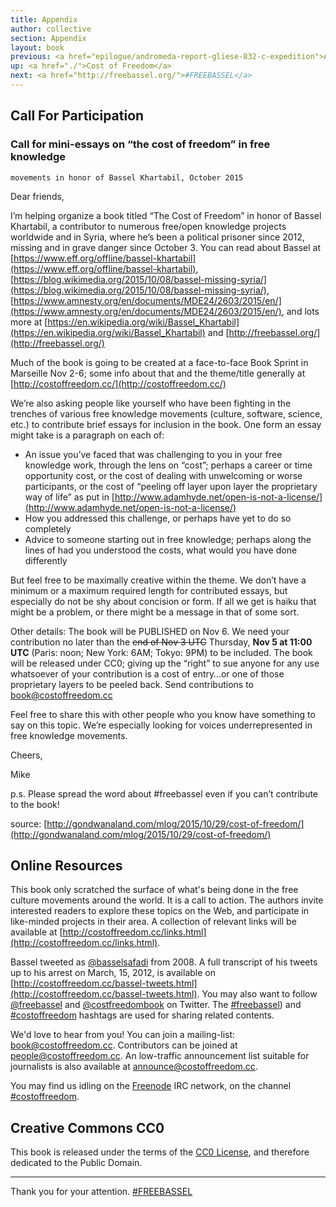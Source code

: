 ```yaml
---
title: Appendix
author: collective
section: Appendix
layout: book
previous: <a href="epilogue/andromeda-report-gliese-832-c-expedition">Andromeda Report</a>
up: <a href="./">Cost of Freedom</a>
next: <a href="http://freebassel.org/">#FREEBASSEL</a>
---
```


## Call For Participation

### Call for mini-essays on “the cost of freedom” in free knowledge
    movements in honor of Bassel Khartabil, October 2015

Dear friends,

I’m helping organize a book titled “The Cost of Freedom” in honor of
Bassel Khartabil, a contributor to numerous free/open knowledge
projects worldwide and in Syria, where he’s been a political prisoner
since 2012, missing and in grave danger since October 3. You can read
about Bassel at [https://www.eff.org/offline/bassel-khartabil](https://www.eff.org/offline/bassel-khartabil),
[https://blog.wikimedia.org/2015/10/08/bassel-missing-syria/](https://blog.wikimedia.org/2015/10/08/bassel-missing-syria/),
[https://www.amnesty.org/en/documents/MDE24/2603/2015/en/](https://www.amnesty.org/en/documents/MDE24/2603/2015/en/), and lots more
at [https://en.wikipedia.org/wiki/Bassel_Khartabil](https://en.wikipedia.org/wiki/Bassel_Khartabil) and
[http://freebassel.org/](http://freebassel.org/)

Much of the book is going to be created at a face-to-face Book Sprint
in Marseille Nov 2-6; some info about that and the theme/title
generally at [http://costoffreedom.cc/](http://costoffreedom.cc/)

We’re also asking people like yourself who have been fighting in the
trenches of various free knowledge movements (culture, software,
science, etc.) to contribute brief essays for inclusion in the
book. One form an essay might take is a paragraph on each of:

* An issue you’ve faced that was challenging to you in your free
  knowledge work, through the lens on “cost”; perhaps a career or time
  opportunity cost, or the cost of dealing with unwelcoming or worse
  participants, or the cost of “peeling off layer upon layer the
  proprietary way of life” as put in
  [http://www.adamhyde.net/open-is-not-a-license/](http://www.adamhyde.net/open-is-not-a-license/)
* How you addressed this challenge, or perhaps have yet to do so
  completely
* Advice to someone starting out in free knowledge; perhaps along the
  lines of had you understood the costs, what would you have done
  differently

But feel free to be maximally creative within the theme. We don’t have
a minimum or a maximum required length for contributed essays, but
especially do not be shy about concision or form. If all we get is
haiku that might be a problem, or there might be a message in that of
some sort.

Other details: The book will be PUBLISHED on Nov 6. We need your
contribution no later than the ~~end of Nov 3 UTC~~ Thursday, __Nov 5
at 11:00 UTC__ (Paris: noon; New York: 6AM; Tokyo: 9PM) to be
included. The book will be released under CC0; giving up the “right”
to sue anyone for any use whatsoever of your contribution is a cost of
entry…or one of those proprietary layers to be peeled back. Send
contributions to book@costoffreedom.cc

Feel free to share this with other people who you know have something
to say on this topic. We’re especially looking for voices
underrepresented in free knowledge movements.

Cheers,

Mike

p.s. Please spread the word about #freebassel even if you can’t
contribute to the book!

source: [http://gondwanaland.com/mlog/2015/10/29/cost-of-freedom/](http://gondwanaland.com/mlog/2015/10/29/cost-of-freedom/)

## Online Resources

This book only scratched the surface of what's being done in the free
culture movements around the world. It is a call to action. The
authors invite interested readers to explore these topics on the Web,
and participate in like-minded projects in their area. A collection of
relevant links will be available at
[http://costoffreedom.cc/links.html](http://costoffreedom.cc/links.html).

Bassel tweeted as [@basselsafadi](https://twitter.com/basselsafadi)
from 2008. A full transcript of his tweets up to his arrest on March,
15, 2012, is available on
[http://costoffreedom.cc/bassel-tweets.html](http://costoffreedom.cc/bassel-tweets.html). You
may also want to follow [@freebassel](https://twitter.com/freebassel)
and [@costfreedombook](https://twitter.com/costfreedombook) on
Twitter. The [#freebassel](https://twitter.com/hashtag/freebassel))
and [#costoffreedom](https://twitter.com/hashtag/costoffreedom)
hashtags are used for sharing related contents.

We'd love to hear from you! You can join a mailing-list:
[book@costoffreedom.cc](mailto:book-subscribe@costoffreedom.cc). Contributors
can be joined at
[people@costoffreedom.cc](mailto:people@costoffreedom.cc). An
low-traffic announcement list suitable for journalists is also
available at
[announce@costoffreedom.cc](mailto:cof-announce-subscribe@lists.costoffreedom.cc).

You may find us idling on the
[Freenode](http://freenode.net/using_the_network.shtml) IRC network,
on the channel
[#costoffreedom](ircs://irc.freenode.net:6697/#costoffreedom).

## Creative Commons CC0

This book is released under the terms of the [CC0 License][0], and
therefore dedicated to the Public Domain.

----

Thank you for your attention. [#FREEBASSEL][1]

[0]: http://creativecommons.org/publicdomain/zero/1.0/
[1]: http://freebassel.org/
